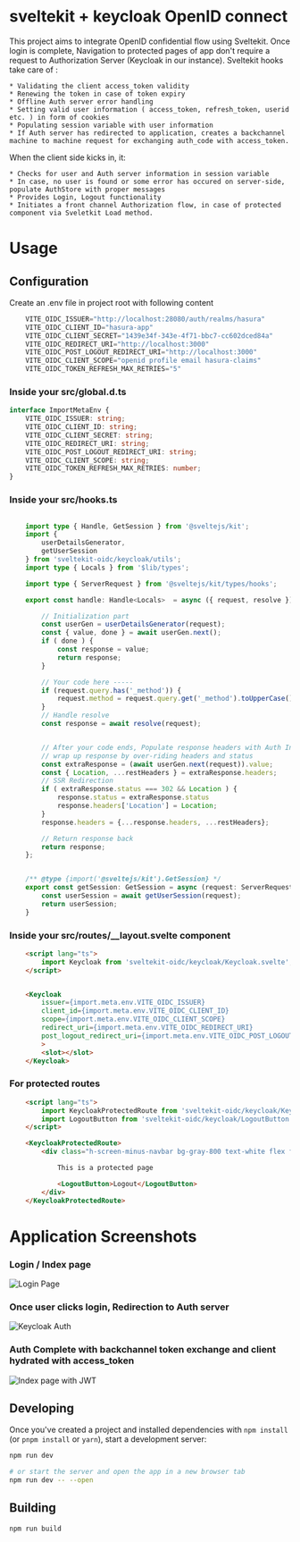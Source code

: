 # sveltekit + keycloak OpenID connect
This project aims to integrate OpenID confidential flow using Sveltekit. Once login is complete, Navigation to protected pages of app don't require a request to Authorization Server (Keycloak in our instance). Sveltekit hooks take care of :

    * Validating the client access_token validity
    * Renewing the token in case of token expiry 
    * Offline Auth server error handling
    * Setting valid user information ( access_token, refresh_token, userid etc. ) in form of cookies
    * Populating session variable with user information
    * If Auth server has redirected to application, creates a backchannel machine to machine request for exchanging auth_code with access_token.

When the client side kicks in, it: 

    * Checks for user and Auth server information in session variable
    * In case, no user is found or some error has occured on server-side, populate AuthStore with proper messages
    * Provides Login, Logout functionality
    * Initiates a front channel Authorization flow, in case of protected component via Sveletkit Load method.

# Usage

## Configuration
Create an .env file in project root with following content

```ts
    VITE_OIDC_ISSUER="http://localhost:28080/auth/realms/hasura"
    VITE_OIDC_CLIENT_ID="hasura-app"
    VITE_OIDC_CLIENT_SECRET="1439e34f-343e-4f71-bbc7-cc602dced84a"
    VITE_OIDC_REDIRECT_URI="http://localhost:3000"
    VITE_OIDC_POST_LOGOUT_REDIRECT_URI="http://localhost:3000"
    VITE_OIDC_CLIENT_SCOPE="openid profile email hasura-claims"
    VITE_OIDC_TOKEN_REFRESH_MAX_RETRIES="5"
```

### Inside your src/global.d.ts

```ts
interface ImportMetaEnv {
    VITE_OIDC_ISSUER: string;
    VITE_OIDC_CLIENT_ID: string;
    VITE_OIDC_CLIENT_SECRET: string;
    VITE_OIDC_REDIRECT_URI: string;
    VITE_OIDC_POST_LOGOUT_REDIRECT_URI: string;
    VITE_OIDC_CLIENT_SCOPE: string;
    VITE_OIDC_TOKEN_REFRESH_MAX_RETRIES: number;
}
```

### Inside your src/hooks.ts
```ts

    import type { Handle, GetSession } from '@sveltejs/kit';
    import { 
        userDetailsGenerator,
        getUserSession
    } from 'sveltekit-oidc/keycloak/utils';
    import type { Locals } from '$lib/types';

    import type { ServerRequest } from '@sveltejs/kit/types/hooks';

    export const handle: Handle<Locals>  = async ({ request, resolve }) => {

        // Initialization part
        const userGen = userDetailsGenerator(request);
        const { value, done } = await userGen.next();
        if ( done ) {
            const response = value;
            return response;
        }

        // Your code here -----
        if (request.query.has('_method')) {
            request.method = request.query.get('_method').toUpperCase();
        }
        // Handle resolve
        const response = await resolve(request);


        // After your code ends, Populate response headers with Auth Info
        // wrap up response by over-riding headers and status
        const extraResponse = (await userGen.next(request)).value;
        const { Location, ...restHeaders } = extraResponse.headers;
        // SSR Redirection
        if ( extraResponse.status === 302 && Location ) {
            response.status = extraResponse.status
            response.headers['Location'] = Location;
        }
        response.headers = {...response.headers, ...restHeaders};

        // Return response back
        return response;
    };


    /** @type {import('@sveltejs/kit').GetSession} */
    export const getSession: GetSession = async (request: ServerRequest<Locals>) => {
        const userSession = await getUserSession(request);	
        return userSession;
    }

```

### Inside your src/routes/__layout.svelte component
```html
    <script lang="ts">
        import Keycloak from 'sveltekit-oidc/keycloak/Keycloak.svelte';
    </script>


    <Keycloak
        issuer={import.meta.env.VITE_OIDC_ISSUER}
        client_id={import.meta.env.VITE_OIDC_CLIENT_ID}
        scope={import.meta.env.VITE_OIDC_CLIENT_SCOPE}
        redirect_uri={import.meta.env.VITE_OIDC_REDIRECT_URI}
        post_logout_redirect_uri={import.meta.env.VITE_OIDC_POST_LOGOUT_REDIRECT_URI}
        >
        <slot></slot>
    </Keycloak>
```

### For protected routes
```html
    <script lang="ts">
        import KeycloakProtectedRoute from 'sveltekit-oidc/keycloak/KeycloakProtectedRoute.svelte';
        import LogoutButton from 'sveltekit-oidc/keycloak/LogoutButton.svelte';
    </script>

    <KeycloakProtectedRoute>
        <div class="h-screen-minus-navbar bg-gray-800 text-white flex flex-col justify-center items-center w-full">

            This is a protected page

            <LogoutButton>Logout</LogoutButton>
        </div>
    </KeycloakProtectedRoute>
```
# Application Screenshots

### Login / Index page 
![Login Page](https://github.com/tushar10sh/sveltekit-oidc/blob/main/docs/Login_page.png?raw=true)

### Once user clicks login, Redirection to Auth server
![Keycloak Auth](https://github.com/tushar10sh/sveltekit-oidc/blob/main/docs/keycloak_redirect_page.png?raw=true)

### Auth Complete with backchannel token exchange and client hydrated with access_token
![Index page with JWT](https://github.com/tushar10sh/sveltekit-oidc/blob/main/docs/Index_page_with_token.png?raw=true)

## Developing

Once you've created a project and installed dependencies with `npm install` (or `pnpm install` or `yarn`), start a development server:

```bash
npm run dev

# or start the server and open the app in a new browser tab
npm run dev -- --open
```

## Building

```bash
npm run build
```